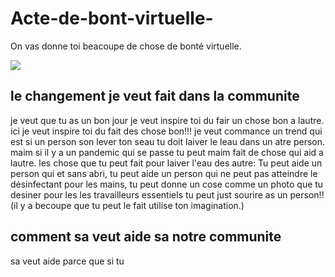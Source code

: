 # Acte-de-bont-virtuelle-
On vas donne toi beacoupe de chose de bonté virtuelle.  

<img src="https://www.google.com/url?sa=i&url=https%3A%2F%2Fwww.svgrepo.com%2Fsvg%2F177836%2Fwater-water&psig=AOvVaw1oZYMrIloQb97sZapMHAHg&ust=1614090308628000&source=images&cd=vfe&ved=0CAIQjRxqFwoTCKCBlY7Z_e4CFQAAAAAdAAAAABAQ"/> 

## le changement je veut fait dans la communite 
je veut que tu as un bon jour je veut inspire toi du fair un chose bon a lautre. ici je veut inspire toi du fait des chose bon!!!
je veut commance un trend qui est si un person son lever ton seau tu doit laiver le leau dans un atre person. maim si il y a un pandemic qui se passe tu peut maim fait de chose qui aid a lautre. les chose que tu peut fait pour laiver l'eau des autre: Tu peut aide un person qui et sans abri, tu peut aide un person qui ne peut pas atteindre le désinfectant pour les mains, tu peut donne un cose comme un photo que tu desiner pour les les travailleurs essentiels tu peut just sourire as un person!!(il y a becoupe que tu peut le fait utilise ton imagination.)

## comment sa veut aide sa notre communite 

sa veut aide parce que si tu 

 



